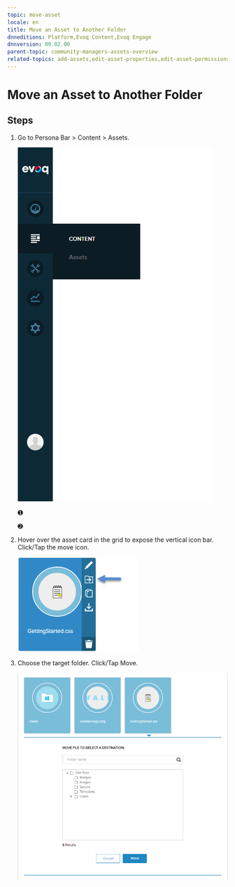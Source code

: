 ```yaml
---
topic: move-asset
locale: en
title: Move an Asset to Another Folder
dnneditions: Platform,Evoq Content,Evoq Engage
dnnversion: 09.02.00
parent-topic: community-managers-assets-overview
related-topics: add-assets,edit-asset-properties,edit-asset-permissions,copy-asset,download-asset,delete-asset
---
```


# Move an Asset to Another Folder

## Steps

1.  Go to Persona Bar \> Content \> Assets.
    
    ![Persona Bar > Content > Assets](/images/scr-pbar-mod-Content-E91.png)
    
    ➊
    
    ➋
    
2.  Hover over the asset card in the grid to expose the vertical icon bar. Click/Tap the move icon.
    
      
    
    ![Asset card iconbar - move](/images/scr-Assets-assetcard-iconbar-move-E90.png)
    
      
    
3.  Choose the target folder. Click/Tap Move.
    
      
    
    ![Move File To folder selector](/images/scr-Assets-MoveFileTo.png)